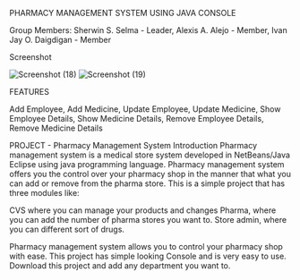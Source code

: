 PHARMACY MANAGEMENT SYSTEM USING JAVA CONSOLE

Group Members:
Sherwin S. Selma - Leader,
Alexis A. Alejo - Member,
Ivan Jay O. Daigdigan - Member


Screenshot

![Screenshot (18)](https://user-images.githubusercontent.com/116985513/198858365-fc9e8062-664c-43c6-9ea9-bea524fada3b.png)
![Screenshot (19)](https://user-images.githubusercontent.com/116985513/198858367-88652a75-8d62-4638-9b6d-5b9a603ee033.png)

FEATURES

Add Employee,
Add Medicine,
Update Employee,
Update Medicine,
Show Employee Details,
Show Medicine Details,
Remove Employee Details,
Remove Medicine Details

PROJECT - Pharmacy Management System Introduction
Pharmacy management system is a medical store system developed in NetBeans/Java Eclipse using java programming language. Pharmacy management system offers you the control over your pharmacy shop in the manner that what you can add or remove from the pharma store. This is a simple project that has three modules like:


CVS where you can manage your products and changes
Pharma, where you can add the number of pharma stores you want to.
Store admin, where you can different sort of drugs.

Pharmacy management system allows you to control your pharmacy shop with ease. This project has simple looking Console and is very easy to use. Download this project and add any department you want to.




